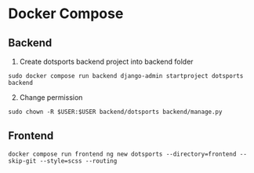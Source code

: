 # Docker Compose

## Backend

1. Create dotsports backend project into backend folder

`sudo docker compose run backend django-admin startproject dotsports backend`

2. Change permission 

`sudo chown -R $USER:$USER backend/dotsports backend/manage.py`


## Frontend


`docker compose run frontend ng new dotsports --directory=frontend --skip-git --style=scss --routing`
